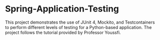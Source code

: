 # Spring-Application-Testing
This project demonstrates the use of JUnit 4, Mockito, and Testcontainers to perform different levels of testing for a Python-based application. The project follows the tutorial provided by Professor Youssfi.

